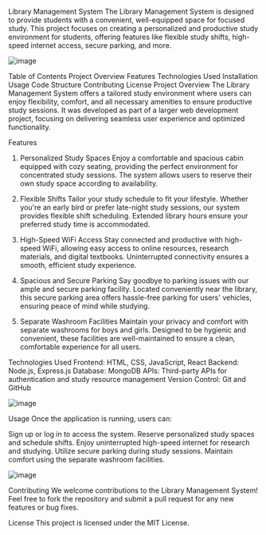 Library Management System
The Library Management System is designed to provide students with a convenient, well-equipped space for focused study. This project focuses on creating a personalized and productive study environment for students, offering features like flexible study shifts, high-speed internet access, secure parking, and more.

![image](https://github.com/user-attachments/assets/099b8af6-85ea-4575-abd3-6c1586c671b9)


Table of Contents
Project Overview
Features
Technologies Used
Installation
Usage
Code Structure
Contributing
License
Project Overview
The Library Management System offers a tailored study environment where users can enjoy flexibility, comfort, and all necessary amenities to ensure productive study sessions. It was developed as part of a larger web development project, focusing on delivering seamless user experience and optimized functionality.

Features
1. Personalized Study Spaces
Enjoy a comfortable and spacious cabin equipped with cozy seating, providing the perfect environment for concentrated study sessions. The system allows users to reserve their own study space according to availability.

2. Flexible Shifts
Tailor your study schedule to fit your lifestyle. Whether you're an early bird or prefer late-night study sessions, our system provides flexible shift scheduling. Extended library hours ensure your preferred study time is accommodated.

3. High-Speed WiFi Access
Stay connected and productive with high-speed WiFi, allowing easy access to online resources, research materials, and digital textbooks. Uninterrupted connectivity ensures a smooth, efficient study experience.

4. Spacious and Secure Parking
Say goodbye to parking issues with our ample and secure parking facility. Located conveniently near the library, this secure parking area offers hassle-free parking for users' vehicles, ensuring peace of mind while studying.

5. Separate Washroom Facilities
Maintain your privacy and comfort with separate washrooms for boys and girls. Designed to be hygienic and convenient, these facilities are well-maintained to ensure a clean, comfortable experience for all users.

Technologies Used
Frontend: HTML, CSS, JavaScript, React
Backend: Node.js, Express.js
Database: MongoDB
APIs: Third-party APIs for authentication and study resource management
Version Control: Git and GitHub

![image](https://github.com/user-attachments/assets/a9fe56f0-7078-4871-a7e3-5016cc4220d2)


Usage
Once the application is running, users can:

Sign up or log in to access the system.
Reserve personalized study spaces and schedule shifts.
Enjoy uninterrupted high-speed internet for research and studying.
Utilize secure parking during study sessions.
Maintain comfort using the separate washroom facilities.



![image](https://github.com/user-attachments/assets/51840576-543d-4ac0-859a-0dfbcd7cedd6)



Contributing
We welcome contributions to the Library Management System! Feel free to fork the repository and submit a pull request for any new features or bug fixes.

License
This project is licensed under the MIT License.
